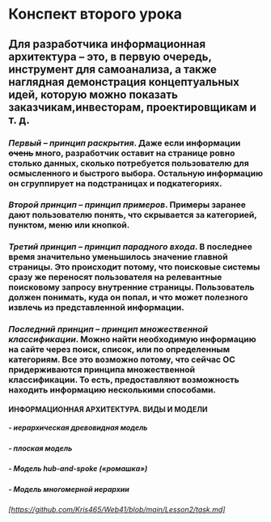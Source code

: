 # Конспект второго урока
## Для разработчика информационная архитектура – это, в первую очередь, инструмент для самоанализа, а также наглядная демонстрация концептуальных идей, которую можно показать заказчикам,инвесторам, проектировщикам и т. д.
### *Первый – принцип раскрытия*. Даже если информации ~~очень~~ много, разработчик оставит на странице ровно столько данных, сколько потребуется пользователю для осмысленного и быстрого выбора. Остальную информацию он сгруппирует на подстраницах и подкатегориях. 
### *Второй принцип – принцип примеров*. Примеры заранее дают пользователю понять, что скрывается за категорией, пунктом, меню или кнопкой. 
### *Третий принцип – принцип парадного входа*. В последнее время значительно уменьшилось значение главной страницы. Это происходит потому, что поисковые системы сразу же переносят пользователя на релевантные поисковому запросу внутренние страницы. Пользователь должен понимать, куда он попал, и что может полезного извлечь из представленной информации.
### *Последний принцип – принцип множественной классификации*. Можно найти необходимую информацию на сайте через поиск, список, или по определенным категориям. Все это возможно потому, что сейчас ОС придерживаются принципа множественной классификации. То есть, предоставляют возможность находить информацию несколькими способами. 
#### ИНФОРМАЦИОННАЯ АРХИТЕКТУРА. ВИДЫ И МОДЕЛИ
##### - иерархическая древовидная модель
##### - плоская модель
##### - Модель hub-and-spoke («ромашка») 
##### - Модель многомерной иерархии
###### [https://github.com/Kris465/Web41/blob/main/Lesson2/task.md]
